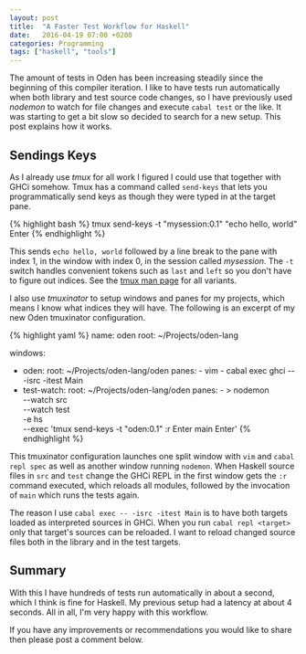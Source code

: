 ```yaml
---
layout: post
title:  "A Faster Test Workflow for Haskell"
date:   2016-04-19 07:00 +0200
categories: Programming
tags: ["haskell", "tools"]
---
```


The amount of tests in Oden has been increasing steadily since the beginning of
this compiler iteration. I like to have tests run automatically when both
library and test source code changes, so I have previously used *nodemon*
to watch for file changes and execute `cabal test` or the like. It was starting
to get a bit slow so decided to search for a new setup. This post explains
how it works.

## Sendings Keys

As I already use *tmux* for all work I figured I could use that together with
GHCi somehow.  Tmux has a command called `send-keys` that lets you
programmatically send keys as though they were typed in at the target pane.

{% highlight bash %}
tmux send-keys -t "mysession:0.1" "echo hello, world" Enter
{% endhighlight %}

This sends `echo hello, world` followed by a line break to the pane with index
1, in the window with index 0, in the session called *mysession*. The `-t`
switch handles convenient tokens such as `last` and `left` so you don't have to
figure out indices. See the [tmux man
page](http://man.openbsd.org/OpenBSD-current/man1/tmux.1) for all variants.

I also use *tmuxinator* to setup windows and panes for my projects, which means
I know what indices they will have. The following is an excerpt of my new Oden
tmuxinator configuration.

{% highlight yaml %}
name: oden
root: ~/Projects/oden-lang

windows:
  - oden:
      root: ~/Projects/oden-lang/oden
      panes:
        - vim
        - cabal exec ghci -- -isrc -itest Main
  - test-watch:
      root: ~/Projects/oden-lang/oden
      panes:
        - >
            nodemon \
              --watch src \
              --watch test \
              -e hs \
              --exec 'tmux send-keys -t "oden:0.1" :r Enter main Enter'
{% endhighlight %}

This tmuxinator configuration launches one split window with `vim` and `cabal
repl spec` as well as another window running `nodemon`. When Haskell source
files in `src` and `test` change the GHCi REPL in the first window gets the
`:r` command executed, which reloads all modules, followed by the invocation of
`main` which runs the tests again.

The reason I use `cabal exec -- -isrc -itest Main` is to have both targets
loaded as interpreted sources in GHCi. When you run `cabal repl <target>` only
that target's sources can be reloaded. I want to reload changed source files
both in the library and in the test targets.

## Summary

With this I have hundreds of tests run automatically in about a second, which
I think is fine for Haskell. My previous setup had a latency at about 4
seconds. All in all, I'm very happy with this workflow.

If you have any improvements or recommendations you would like to share then
please post a comment below.
